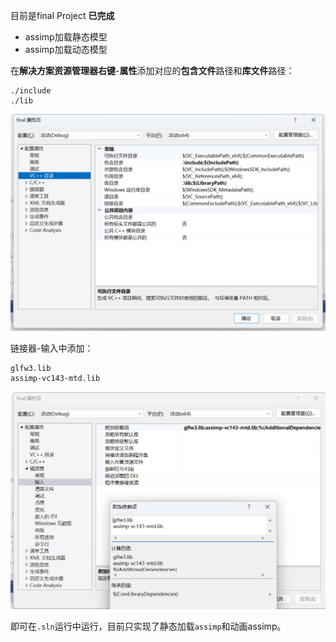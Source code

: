 目前是final Project
**已完成**
- assimp加载静态模型
- assimp加载动态模型

在**解决方案资源管理器右键**-**属性**添加对应的**包含文件**路径和**库文件**路径：

```
./include
./lib
```



![](README/include.png)

链接器-输入中添加：

```
glfw3.lib
assimp-vc143-mtd.lib
```

![](README/linker.png)

即可在`.sln`运行中运行，目前只实现了静态加载`assimp`和动画assimp。
